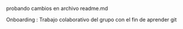probando cambios en archivo readme.md

Onboarding : Trabajo colaborativo del grupo con el fin de aprender git
